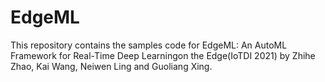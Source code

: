 # EdgeML
This repository contains the samples code for EdgeML: An AutoML Framework for Real-Time Deep Learningon the Edge(IoTDI 2021) by Zhihe Zhao, Kai Wang, Neiwen Ling and Guoliang Xing.
